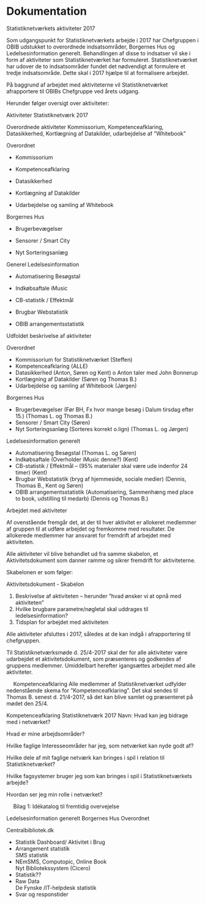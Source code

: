 # Dokumentation

Statistiknetværkets aktiviteter 2017


Som udgangspunkt for Statistiknetværkets arbejde i 2017 har Chefgruppen i OBIB udstukket to overordnede indsatsområder, Borgernes Hus og Ledelsesinformation generelt. Behandlingen af disse to indsatser vil ske i form af aktiviteter som Statistiknetværket har formuleret. Statistiknetværket har udover de to indsatsområder fundet det nødvendigt at formulere et tredje indsatsområde. Dette skal i 2017 hjælpe til at formalisere arbejdet.

På baggrund af arbejdet med aktiviteterne vil Statistiknetværket afrapportere til OBIBs Chefgruppe ved årets udgang.

Herunder følger oversigt over aktiviteter:

Aktiviteter Statistiknetværk 2017

Overordnede aktiviteter
Kommissorium, Kompetenceafklaring, Datasikkerhed, Kortlægning af Datakilder, udarbejdelse af ”Whitebook”

Overordnet

- Kommissorium

- Kompetenceafklaring 

- Datasikkerhed

- Kortlægning af Datakilder 

- Udarbejdelse og samling      af Whitebook


Borgernes Hus

- Brugerbevægelser

- Sensorer / Smart City

- Nyt Sorteringsanlæg


Generel Ledelsesinformation

- Automatisering Besøgstal 

- Indkøbsaftale  iMusic

- CB-statistik / Effektmål

- Brugbar Webstatistik 

- OBIB arrangementsstatistik


Udfoldet beskrivelse af aktiviteter

Overordnet
-	Kommissorium for Statistiknetværket (Steffen)
-	Kompetenceafklaring (ALLE)
-	Datasikkerhed (Anton, Søren og Kent)
o	Anton taler med John Bonnerup
-	Kortlægning af Datakilder (Søren og Thomas B.)
-	Udarbejdelse og samling af Whitebook (Jørgen)

Borgernes Hus
-	Brugerbevægelser (Før BH, Fx hvor mange besøg i Dalum tirsdag efter 15.) (Thomas L. og Thomas B.)
-	Sensorer / Smart City (Søren)
-	Nyt Sorteringsanlæg (Sorteres korrekt o.lign) (Thomas L. og Jørgen)

Ledelsesinformation generelt
-	Automatisering Besøgstal (Thomas L. og Søren)
-	Indkøbsaftale (Overholder iMusic denne?) (Kent)
-	CB-statistik / Effektmål – (95% materialer skal være ude indenfor 24 timer) (Kent)
-	Brugbar Webstatistik (bryg af hjemmeside, sociale medier) (Dennis, Thomas B., Kent og Søren)
-	OBIB arrangementsstatistik (Automatisering, Sammenhæng med place to book, udstilling til medarb) (Dennis og Thomas B.)



Arbejdet med aktiviteter

Af ovenstående fremgår det, at der til hver aktivitet er allokeret medlemmer af gruppen til at udføre arbejdet og fremkomme med resultater. De allokerede medlemmer har ansvaret for fremdrift af arbejdet med aktiviteten.

Alle aktiviteter vil blive behandlet ud fra samme skabelon, et Aktivitetsdokument som danner ramme og sikrer fremdrift for aktiviteterne.

Skabelonen er som følger:

Aktivitetsdokument - Skabelon
1)	Beskrivelse af aktiviteten – herunder ”hvad ønsker vi at opnå med aktiviteten”
2)	Hvilke brugbare parametre/nøgletal skal uddrages til ledelsesinformation?
3)	Tidsplan for arbejdet med aktiviteten

Alle aktiviteter afsluttes i 2017, således at de kan indgå i afrapportering til chefgruppen.

Til Statistiknetværksmøde d. 25/4-2017 skal der for alle aktiviteter være udarbejdet et aktivitetsdokument, som præsenteres og godkendes af gruppens medlemmer. Umiddelbart herefter igangsættes arbejdet med alle aktiviteter.


 
Kompetenceafklaring
Alle medlemmer af Statistiknetværket udfylder nedenstående skema for ”Kompetenceafklaring”. Det skal sendes til Thomas B. senest d. 21/4-2017, så det kan blive samlet og præsenteret på mødet den 25/4.

Kompetenceafklaring Statistiknetværk
2017
	Navn:
Hvad kan jeg bidrage med i netværket?	




Hvad er mine arbejdsområder?	




Hvilke faglige Interesseområder har jeg, som netværket kan nyde godt af?	





Hvilke dele af mit faglige netværk kan bringes i spil i relation til Statistiknetværket?	



Hvilke fagsystemer bruger jeg som kan bringes i spil i Statistiknetværkets arbejde?	



Hvordan ser jeg min rolle i netværket?	




 
Bilag 1: Idékatalog til fremtidig overvejelse

Ledelsesinformation generelt	Borgernes Hus	Overordnet

Centralbibliotek.dk
-	Statistik Dashboard/ Aktivitet i Brug
-	Arrangement statistik		
SMS statistik
-	NEmSMS, Computopic, Online Book		
Nyt Bibliotekssystem (Cicero)
-	Statistik??
-	Raw Data		
De Fynske /IT-helpdesk statistik
-	Svar og responstider		




